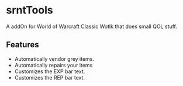 # srntTools
A addOn for World of Warcraft Classic Wotlk that does small QOL stuff. 


## Features
* Automatically vendor grey items.
* Automatically repairs your items
* Customizes the EXP bar text.
* Customizes the REP bar text.
